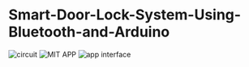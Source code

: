# Smart-Door-Lock-System-Using-Bluetooth-and-Arduino

![circuit](https://user-images.githubusercontent.com/84966259/203602327-b1c573ce-4b15-46b6-8242-068684cb0100.jpg)
![MIT APP](https://user-images.githubusercontent.com/84966259/203602346-0cbf75fa-9dbc-45e3-9c2b-a7d160c9efce.png)
![app interface](https://user-images.githubusercontent.com/84966259/203602364-568b2e10-9392-41e5-b9b9-572c53819b45.jpg)
